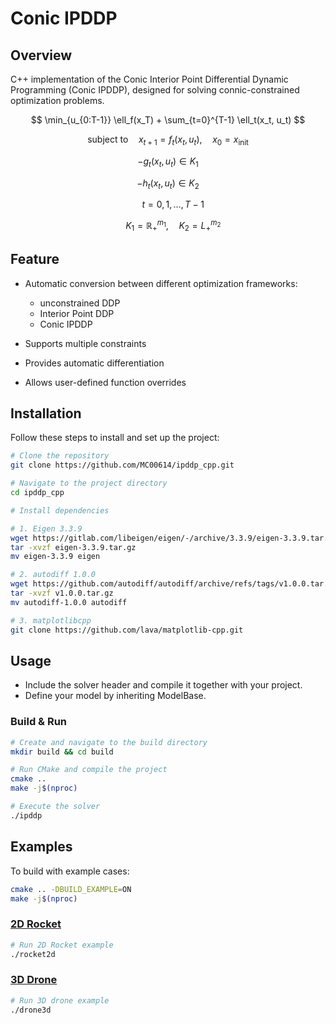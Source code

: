 # Conic IPDDP

## Overview
C++ implementation of the Conic Interior Point Differential Dynamic Programming (Conic IPDDP), designed for solving connic-constrained optimization problems.

$$
\min_{u_{0:T-1}} \ell_f(x_T) + \sum_{t=0}^{T-1} \ell_t(x_t, u_t)
$$

$$
\mathrm{subject \ to } \quad x_{t+1} = f_t(x_t, u_t), \quad x_0 = x_{\text{init}}
$$

$$
-g_t(x_t, u_t) \in K_1
$$

$$
-h_t(x_t, u_t) \in K_2
$$

$$
\quad t = 0,1,\dots,T-1
$$

$$
\quad K_1 = ℝ^{m_1}_+, \quad K_2 = L^{m_2}_+
$$


## Feature
- Automatic conversion between different optimization frameworks:
    - unconstrained DDP
    - Interior Point DDP
    - Conic IPDDP

- Supports multiple constraints

- Provides automatic differentiation

- Allows user-defined function overrides

## Installation
Follow these steps to install and set up the project:

```bash
# Clone the repository
git clone https://github.com/MC00614/ipddp_cpp.git

# Navigate to the project directory
cd ipddp_cpp

# Install dependencies

# 1. Eigen 3.3.9
wget https://gitlab.com/libeigen/eigen/-/archive/3.3.9/eigen-3.3.9.tar.gz
tar -xvzf eigen-3.3.9.tar.gz
mv eigen-3.3.9 eigen

# 2. autodiff 1.0.0
wget https://github.com/autodiff/autodiff/archive/refs/tags/v1.0.0.tar.gz
tar -xvzf v1.0.0.tar.gz 
mv autodiff-1.0.0 autodiff

# 3. matplotlibcpp
git clone https://github.com/lava/matplotlib-cpp.git
```

## Usage
- Include the solver header and compile it together with your project.
- Define your model by inheriting ModelBase.
### Build & Run
```bash
# Create and navigate to the build directory
mkdir build && cd build

# Run CMake and compile the project
cmake ..
make -j$(nproc)

# Execute the solver
./ipddp
```

## Examples
To build with example cases:
```bash
cmake .. -DBUILD_EXAMPLE=ON
make -j$(nproc)
```
### [2D Rocket](example/model/rocket2d.h)
```bash
# Run 2D Rocket example
./rocket2d
```

### [3D Drone](example/model/drone3d.h)
```bash
# Run 3D drone example
./drone3d
```